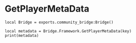 # GetPlayerMetaData

```
local Bridge = exports.community_bridge:Bridge()

local metadata = Bridge.Framework.GetPlayerMetaData(key)
print(metadata)
```

